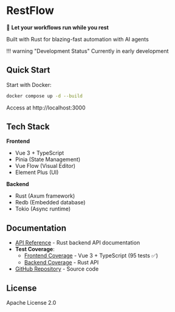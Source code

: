 # RestFlow

🦀 **Let your workflows run while you rest**

Built with Rust for blazing-fast automation with AI agents

!!! warning "Development Status"
    Currently in early development

## Quick Start

Start with Docker:

```bash
docker compose up -d --build
```

Access at http://localhost:3000

## Tech Stack

**Frontend**
- Vue 3 + TypeScript
- Pinia (State Management)
- Vue Flow (Visual Editor)
- Element Plus (UI)

**Backend**
- Rust (Axum framework)
- Redb (Embedded database)
- Tokio (Async runtime)

## Documentation

- [API Reference](api/backend/) - Rust backend API documentation
- **Test Coverage**:
  - [Frontend Coverage](coverage/frontend/) - Vue 3 + TypeScript (95 tests ✅)
  - [Backend Coverage](coverage/backend/tarpaulin-report.html) - Rust API
- [GitHub Repository](https://github.com/lhwzds/restflow) - Source code

## License

Apache License 2.0
